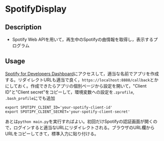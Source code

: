 # SpotifyDisplay
## Description
- Spotify Web APIを用いて，再生中のSpotifyの曲情報を取得し，表示するプログラム

## Usage
[Spotify for Developers Dashboard](https://developer.spotify.com/dashboard)にアクセスして，適当な名前でアプリを作成する。リダイレクトURLも適当で良く，`https://localhost:8888/callback`とかにしておく。作成できたらアプリの個別ページから設定を開いて，"Client ID"と"Client secret"をコピーして，環境変数への設定を`.zprofile`, `.bash_profile`にでも追加
```
export SPOTIPY_CLIENT_ID='your-spotify-client-id'
export SPOTIPY_CLIENT_SECRET='your-spotify-client-secret'
```

あとは`python main.py`を実行すればよい。初回だけSpotifyの認証画面が開くので，ログインすると適当なURLにリダイレクトされる。ブラウザのURL欄からURLをコピーしてきて，標準入力に貼り付ける。
